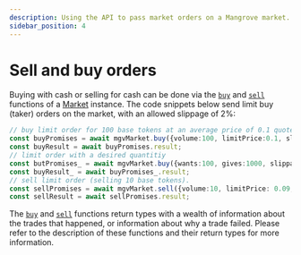 ```yaml
---
description: Using the API to pass market orders on a Mangrove market.
sidebar_position: 4
---
```


# Sell and buy orders

Buying with cash or selling for cash can be done via the [`buy`](../technical-references/code/classes/Market.md#-buy) and [`sell`](../technical-references/code/classes/Market.md#-sell) functions of a [Market](../technical-references/api-overview.md#market) instance. The code snippets below send limit buy (taker) orders on the market, with an allowed slippage of 2%:

```typescript
// buy limit order for 100 base tokens at an average price of 0.1 quote per base
const buyPromises = await mgvMarket.buy({volume:100, limitPrice:0.1, slippage:2});
const buyResult = await buyPromises.result;
// limit order with a desired quantitiy
const butPromises_ = await mgvMarket.buy({wants:100, gives:1000, slippage:2});
const buyResult_ = await buyPromises_.result;
// sell limit order (selling 10 base tokens).
const sellPromises = await mgvMarket.sell({volume:10, limitPrice: 0.09, slippage:2});
const sellResult = await sellPromises.result;
```

The [`buy`](../technical-references/code/classes/Market.md#-buy) and [`sell`](../technical-references/code/classes/Market.md#-sell) functions return types with a wealth of information about the trades that happened, or information about why a trade failed. Please refer to the description of these functions and their return types for more information.
